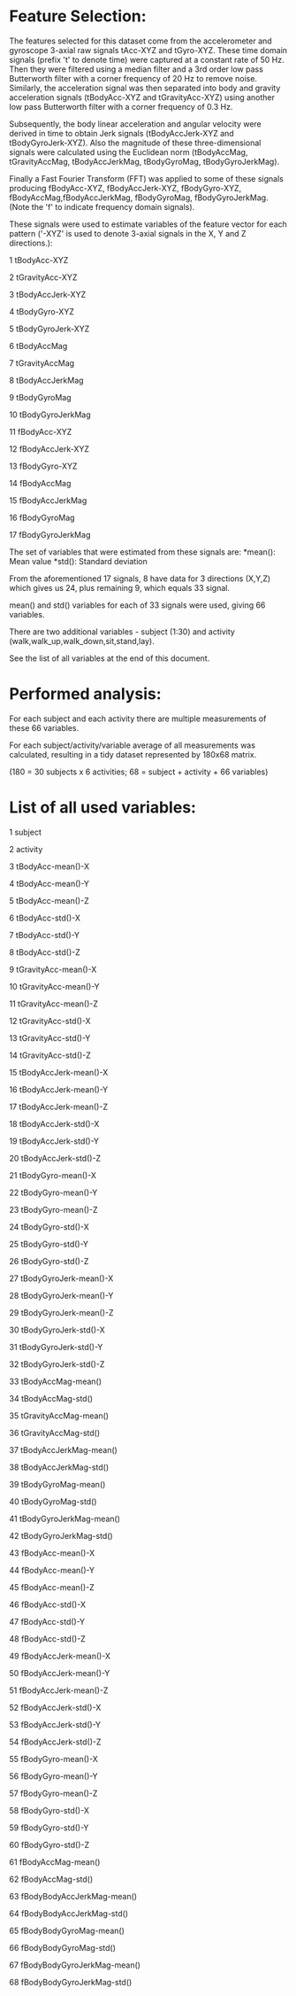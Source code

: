 Feature Selection:
==================

The features selected for this dataset come from the accelerometer and gyroscope 3-axial raw signals tAcc-XYZ and tGyro-XYZ.
These time domain signals (prefix 't' to denote time) were captured at a constant rate of 50 Hz.
Then they were filtered using a median filter and a 3rd order low pass Butterworth filter with a corner frequency of 20 Hz to remove noise.
Similarly, the acceleration signal was then separated into body and gravity acceleration signals (tBodyAcc-XYZ and tGravityAcc-XYZ)
using another low pass Butterworth filter with a corner frequency of 0.3 Hz. 

Subsequently, the body linear acceleration and angular velocity were derived in time to obtain Jerk signals (tBodyAccJerk-XYZ and tBodyGyroJerk-XYZ).
Also the magnitude of these three-dimensional signals were calculated using the Euclidean norm (tBodyAccMag, tGravityAccMag, tBodyAccJerkMag, tBodyGyroMag, tBodyGyroJerkMag). 

Finally a Fast Fourier Transform (FFT) was applied to some of these signals producing
fBodyAcc-XYZ, fBodyAccJerk-XYZ, fBodyGyro-XYZ, fBodyAccMag,fBodyAccJerkMag, fBodyGyroMag, fBodyGyroJerkMag.
(Note the 'f' to indicate frequency domain signals). 

These signals were used to estimate variables of the feature vector for each pattern ('-XYZ' is used to denote 3-axial signals in the X, Y and Z directions.):

1 tBodyAcc-XYZ

2 tGravityAcc-XYZ

3 tBodyAccJerk-XYZ

4 tBodyGyro-XYZ

5 tBodyGyroJerk-XYZ

6 tBodyAccMag

7 tGravityAccMag

8 tBodyAccJerkMag

9 tBodyGyroMag

10 tBodyGyroJerkMag

11 fBodyAcc-XYZ

12 fBodyAccJerk-XYZ

13 fBodyGyro-XYZ

14 fBodyAccMag

15 fBodyAccJerkMag

16 fBodyGyroMag

17 fBodyGyroJerkMag


The set of variables that were estimated from these signals are: 
*mean(): Mean value
*std(): Standard deviation

From the aforementioned 17 signals, 8 have data for 3 directions (X,Y,Z) which gives us 24, plus remaining 9, which equals 33 signal.

mean() and std() variables for each of 33 signals were used, giving 66 variables.

There are two additional variables - subject (1:30) and activity (walk,walk_up,walk_down,sit,stand,lay).

See the list of all variables at the end of this document.

Performed analysis:
===================
For each subject and each activity there are multiple measurements of these 66 variables.

For each subject/activity/variable average of all measurements was calculated, resulting in a tidy dataset represented by 180x68 matrix.

(180 = 30 subjects x 6 activities; 68 = subject + activity + 66 variables)

List of all used variables:
===========================
1   subject

2	activity

3	tBodyAcc-mean()-X

4	tBodyAcc-mean()-Y

5	tBodyAcc-mean()-Z

6	tBodyAcc-std()-X

7	tBodyAcc-std()-Y

8	tBodyAcc-std()-Z

9	tGravityAcc-mean()-X

10	tGravityAcc-mean()-Y

11	tGravityAcc-mean()-Z

12	tGravityAcc-std()-X

13	tGravityAcc-std()-Y

14	tGravityAcc-std()-Z

15	tBodyAccJerk-mean()-X

16	tBodyAccJerk-mean()-Y

17	tBodyAccJerk-mean()-Z

18	tBodyAccJerk-std()-X

19	tBodyAccJerk-std()-Y

20	tBodyAccJerk-std()-Z

21	tBodyGyro-mean()-X

22	tBodyGyro-mean()-Y

23	tBodyGyro-mean()-Z

24	tBodyGyro-std()-X

25	tBodyGyro-std()-Y

26	tBodyGyro-std()-Z

27	tBodyGyroJerk-mean()-X

28	tBodyGyroJerk-mean()-Y

29	tBodyGyroJerk-mean()-Z

30	tBodyGyroJerk-std()-X

31	tBodyGyroJerk-std()-Y

32	tBodyGyroJerk-std()-Z

33	tBodyAccMag-mean()

34	tBodyAccMag-std()

35	tGravityAccMag-mean()

36	tGravityAccMag-std()

37	tBodyAccJerkMag-mean()

38	tBodyAccJerkMag-std()

39	tBodyGyroMag-mean()

40	tBodyGyroMag-std()

41	tBodyGyroJerkMag-mean()

42	tBodyGyroJerkMag-std()

43	fBodyAcc-mean()-X

44	fBodyAcc-mean()-Y

45	fBodyAcc-mean()-Z

46	fBodyAcc-std()-X

47	fBodyAcc-std()-Y

48	fBodyAcc-std()-Z

49	fBodyAccJerk-mean()-X

50	fBodyAccJerk-mean()-Y

51	fBodyAccJerk-mean()-Z

52	fBodyAccJerk-std()-X

53	fBodyAccJerk-std()-Y

54	fBodyAccJerk-std()-Z

55	fBodyGyro-mean()-X

56	fBodyGyro-mean()-Y

57	fBodyGyro-mean()-Z

58	fBodyGyro-std()-X

59	fBodyGyro-std()-Y

60	fBodyGyro-std()-Z

61	fBodyAccMag-mean()

62	fBodyAccMag-std()

63	fBodyBodyAccJerkMag-mean()

64	fBodyBodyAccJerkMag-std()

65	fBodyBodyGyroMag-mean()

66	fBodyBodyGyroMag-std()

67	fBodyBodyGyroJerkMag-mean()

68	fBodyBodyGyroJerkMag-std()